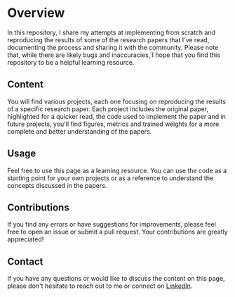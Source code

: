 # Overview

In this repository, I share my attempts at implementing from scratch and reproducing the results of some of the research papers that I've read, documenting the process and sharing it with the community. Please note that, while there are likely bugs and inaccuracies, I hope that you find this repository to be a helpful learning resource.

## Content

You will find various projects, each one focusing on reproducing the results of a specific research paper. Each project includes the original paper, highlighted for a quicker read, the code used to implement the paper and in future projects, you'll find figures, metrics and trained weights for a more complete and better understanding of the papers.

## Usage

Feel free to use this page as a learning resource. You can use the code as a starting point for your own projects or as a reference to understand the concepts discussed in the papers.

## Contributions

If you find any errors or have suggestions for improvements, please feel free to open an issue or submit a pull request. Your contributions are greatly appreciated!

## Contact

If you have any questions or would like to discuss the content on this page, please don't hesitate to reach out to me or connect on [LinkedIn](https://www.linkedin.com/in/gonzrubio/).
